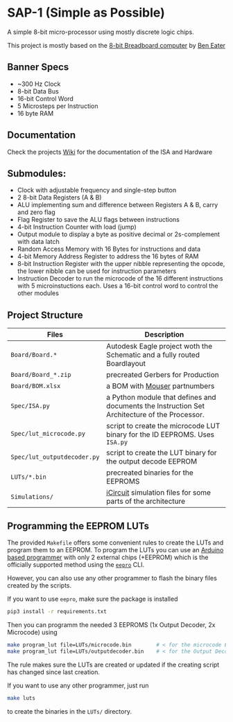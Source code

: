 # SAP-1 (Simple as Possible)

A simple 8-bit micro-processor using mostly discrete logic chips.

This project is mostly based on the [8-bit Breadboard computer](https://eater.net/8bit) by [Ben Eater](https://eater.net)

## Banner Specs

- ~300 Hz Clock
- 8-bit Data Bus
- 16-bit Control Word
- 5 Microsteps per Instruction
- 16 byte RAM

## Documentation

Check the projects [Wiki](https://github.com/dangrie158/SAP-1/wiki/) for the documentation of the ISA and Hardware

## Submodules:

- Clock with adjustable frequency and single-step button
- 2 8-bit Data Registers (A & B)
- ALU implementing sum and difference between Registers A & B, carry and zero flag
- Flag Register to save the ALU flags between instructions
- 4-bit Instruction Counter with load (jump)
- Output module to display a byte as positive decimal or 2s-complement with data latch
- Random Access Memory with 16 Bytes for instructions and data
- 4-bit Memory Address Register to address the 16 bytes of RAM
- 8-bit Instruction Register with the upper nibble representing the opcode, the lower nibble can be used for instruction parameters
- Instruction Decoder to run the microcode of the 16 different instructions with 5 microinstuctions each. Uses a 16-bit control word to control the other modules

## Project Structure

| Files                           | Description                                                                                   |
|---------------------------------|-----------------------------------------------------------------------------------------------|
| ```Board/Board.*```             | Autodesk Eagle project woth the Schematic and a fully routed Boardlayout                      |
| ```Board/Board_*.zip```         | precreated Gerbers for Production                                                             |
| ```Board/BOM.xlsx```            | a BOM with [Mouser](https://www.mouser.com) partnumbers                                       |
| ```Spec/ISA.py```               | a Python module that defines and documents the Instruction Set Architecture of the Processor. |
| ```Spec/lut_microcode.py```     | script to create the microcode LUT binary for the ID EEPROMS. Uses ```ISA.py```               |
| ```Spec/lut_outputdecoder.py``` | script to create the LUT binary for the output decode EEPROM                                  |
| ```LUTs/*.bin```                | precreated binaries for the EEPROMS                                                           |
| ```Simulations/```              | [iCircuit](http://icircuitapp.com) simulation files for some parts of the architecture        |

## Programming the EEPROM LUTs

The provided ```Makefile``` offers some convenient rules to create the LUTs and program them to an EEPROM.
To program the LUTs you can use an [Arduino based programmer](https://github.com/dangrie158/EEPROgraMmer)
with only 2 external chips (+EEPROM) which is the officially supported method using the 
[```eepro```](https://pypi.org/project/eepro/) CLI. 

However, you can also use any other programmer to flash the binary files created by the scripts.

If you want to use ```eepro```, make sure the package is installed

```bash
pip3 install -r requirements.txt
```

Then you can programm the needed 3 EEPROMS (1x Output Decoder, 2x Microcode) using 

```bash
make program_lut file=LUTs/microcode.bin        # < for the microcode EEPROMS
make program_lut file=LUTs/outputdecoder.bin    # < for the Output Decoder EEPROM
```

The rule makes sure the LUTs are created or updated if the creating script has changed since last creation.


If you want to use any other programmer, just run 

```bash
make luts
```

to create the binaries in the ```LUTs/``` directory.